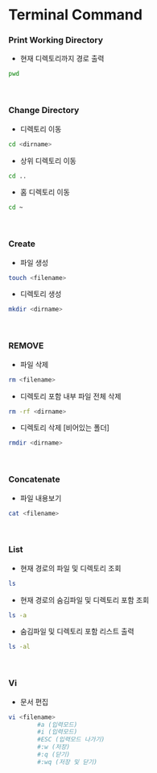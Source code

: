 # Terminal Command

### Print Working Directory

- 현재 디렉토리까지 경로 출력

```bash
pwd
```

<br>

### Change Directory

- 디렉토리 이동

```zsh
cd <dirname>
```

- 상위 디렉토리 이동

```zsh
cd ..
```

- 홈 디렉토리 이동

```zsh
cd ~
```

<br>

### Create

- 파일 생성

```zsh
touch <filename>
```

- 디렉토리 생성

```zsh
mkdir <dirname>
```

<br>

### REMOVE

- 파일 삭제

```zsh
rm <filename>
```

- 디렉토리 포함 내부 파일 전체 삭제

```zsh
rm -rf <dirname>
```

- 디렉토리 삭제 [비어있는 폴더]

```zsh
rmdir <dirname>
```

<br>

### Concatenate

- 파일 내용보기

```zsh
cat <filename>
```

<br>

### List

- 현재 경로의 파일 및 디렉토리 조회

```zsh
ls
```

- 현재 경로의 숨김파일 및 디렉토리 포함 조회

```zsh
ls -a
```

- 숨김파일 및 디렉토리 포함 리스트 출력

```zsh
ls -al
```

<br>

### Vi

- 문서 편집

```zsh
vi <filename>
        #a (입력모드)
        #i (입력모드)
        #ESC (입력모드 나가기)
        #:w (저장)
        #:q (닫기)
        #:wq (저장 및 닫기)
```
